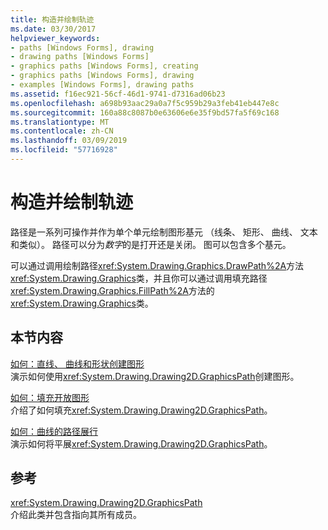 ```yaml
---
title: 构造并绘制轨迹
ms.date: 03/30/2017
helpviewer_keywords:
- paths [Windows Forms], drawing
- drawing paths [Windows Forms]
- graphics paths [Windows Forms], creating
- graphics paths [Windows Forms], drawing
- examples [Windows Forms], drawing paths
ms.assetid: f16ec921-56cf-46d1-9741-d7316ad06b23
ms.openlocfilehash: a698b93aac29a0a7f5c959b29a3feb41eb447e8c
ms.sourcegitcommit: 160a88c8087b0e63606e6e35f9bd57fa5f69c168
ms.translationtype: MT
ms.contentlocale: zh-CN
ms.lasthandoff: 03/09/2019
ms.locfileid: "57716928"
---
```

# <a name="constructing-and-drawing-paths"></a>构造并绘制轨迹
路径是一系列可操作并作为单个单元绘制图形基元 （线条、 矩形、 曲线、 文本和类似）。 路径可以分为*数字*的是打开还是关闭。 图可以包含多个基元。  
  
 可以通过调用绘制路径<xref:System.Drawing.Graphics.DrawPath%2A>方法<xref:System.Drawing.Graphics>类，并且你可以通过调用填充路径<xref:System.Drawing.Graphics.FillPath%2A>方法的<xref:System.Drawing.Graphics>类。  
  
## <a name="in-this-section"></a>本节内容  
 [如何：直线、 曲线和形状创建图形](how-to-create-figures-from-lines-curves-and-shapes.md)  
 演示如何使用<xref:System.Drawing.Drawing2D.GraphicsPath>创建图形。  
  
 [如何：填充开放图形](how-to-fill-open-figures.md)  
 介绍了如何填充<xref:System.Drawing.Drawing2D.GraphicsPath>。  
  
 [如何：曲线的路径展行](how-to-flatten-a-curved-path-into-a-line.md)  
 演示如何将平展<xref:System.Drawing.Drawing2D.GraphicsPath>。  
  
## <a name="reference"></a>参考  
 <xref:System.Drawing.Drawing2D.GraphicsPath>  
 介绍此类并包含指向其所有成员。
